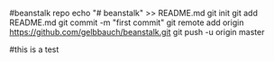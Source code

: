 #beanstalk repo
echo "# beanstalk" >> README.md
git init
git add README.md
git commit -m "first commit"
git remote add origin https://github.com/gelbbauch/beanstalk.git
git push -u origin master

#this is a test
